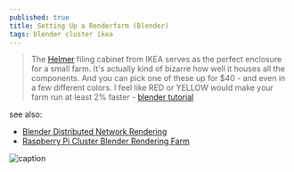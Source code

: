 ```yaml
---
published: true
title: Setting Up a Renderfarm (Blender)
tags: blender cluster ikea
---
```

> The [Helmer](https://www.ikea.com/us/en/catalog/categories/departments/workspaces/10711/) filing cabinet from IKEA serves as the perfect enclosure for a small farm. It's actually kind of bizarre how well it houses all the components. And you can pick one of these up for $40 - and even in a few different colors. I feel like RED or YELLOW would make your farm run at least 2% faster - [blender tutorial](https://cgcookie.com/tutorial/setting-up-a-renderfarm/)

see also:
- [Blender Distributed Network Rendering](https://arachnoid.com/python/blender_network_render/)
- [Raspberry Pi Cluster Blender Rendering Farm](https://www.youtube.com/watch?v=ze-g97B8cfk)


![caption](https://s3.amazonaws.com/cgcookie-rails/wp-uploads/2013/08/nodeBuild_08-1.jpg)
